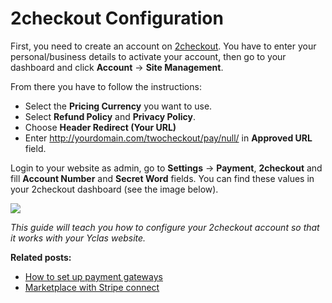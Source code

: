 # 2checkout Configuration


First, you need to create an account on  [2checkout](https://www.2checkout.com/). You have to enter your personal/business details to activate your account, then go to your dashboard and click  **Account**  ->  **Site Management**.

From there you have to follow the instructions:

-   Select the  **Pricing Currency**  you want to use.
-   Select  **Refund Policy**  and  **Privacy Policy**.
-   Choose  **Header Redirect (Your URL)**
-   Enter http://yourdomain.com/twocheckout/pay/null/ in  **Approved URL**  field.

Login to your website as admin, go to  **Settings**  ->  **Payment**,  **2checkout**  and fill  **Account Number**  and  **Secret Word**  fields. You can find these values in your 2checkout dashboard (see the image below).

![](https://raw.githubusercontent.com/yclas/guides/master/images/2checkout.jpg)

*This guide will teach you how to configure your 2checkout account so that it works with your Yclas website.*

  
**Related posts:**

- [How to set up payment gateways](Payment-set-up-payment-gateways.md)
- [Marketplace with Stripe connect](Payment-set-up-marketplace-with-srtipe-connect.md)
